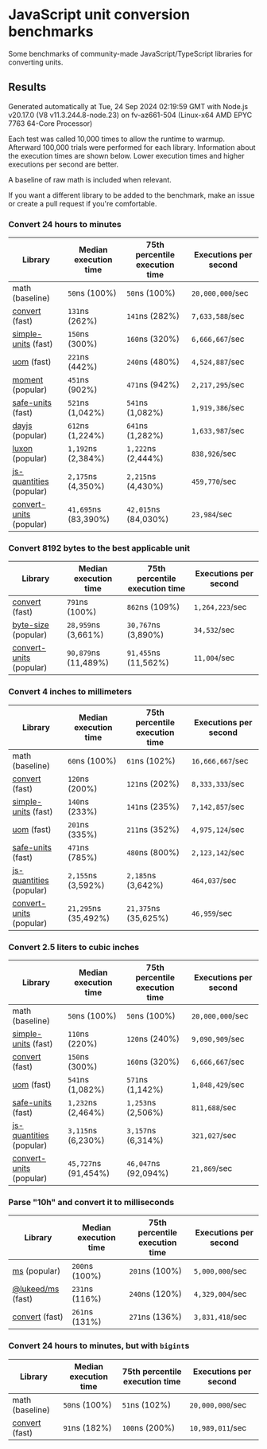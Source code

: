 # JavaScript unit conversion benchmarks

Some benchmarks of community-made JavaScript/TypeScript libraries for converting units.

## Results

<!-- beginblock(results) -->

Generated automatically at Tue, 24 Sep 2024 02:19:59 GMT with Node.js v20.17.0 (V8 v11.3.244.8-node.23) on fv-az661-504 (Linux-x64 AMD EPYC 7763 64-Core Processor)

Each test was called 10,000 times to allow the runtime to warmup.
Afterward 100,000 trials were performed for each library.
Information about the execution times are shown below.
Lower execution times and higher executions per second are better.

A baseline of raw math is included when relevant.

If you want a different library to be added to the benchmark, make an issue or create a pull request if you're comfortable.

### Convert 24 hours to minutes

| Library                                                            | Median execution time | 75th percentile execution time | Executions per second |
| ------------------------------------------------------------------ | --------------------- | ------------------------------ | --------------------- |
| math (baseline)                                                    | `50`ns (100%)         | `50`ns (100%)                  | `20,000,000`/sec      |
| [convert](https://npmjs.com/package/convert) (fast)                | `131`ns (262%)        | `141`ns (282%)                 | `7,633,588`/sec       |
| [simple-units](https://npmjs.com/package/simple-units) (fast)      | `150`ns (300%)        | `160`ns (320%)                 | `6,666,667`/sec       |
| [uom](https://npmjs.com/package/uom) (fast)                        | `221`ns (442%)        | `240`ns (480%)                 | `4,524,887`/sec       |
| [moment](https://npmjs.com/package/moment) (popular)               | `451`ns (902%)        | `471`ns (942%)                 | `2,217,295`/sec       |
| [safe-units](https://npmjs.com/package/safe-units) (fast)          | `521`ns (1,042%)      | `541`ns (1,082%)               | `1,919,386`/sec       |
| [dayjs](https://npmjs.com/package/dayjs) (popular)                 | `612`ns (1,224%)      | `641`ns (1,282%)               | `1,633,987`/sec       |
| [luxon](https://npmjs.com/package/luxon) (popular)                 | `1,192`ns (2,384%)    | `1,222`ns (2,444%)             | `838,926`/sec         |
| [js-quantities](https://npmjs.com/package/js-quantities) (popular) | `2,175`ns (4,350%)    | `2,215`ns (4,430%)             | `459,770`/sec         |
| [convert-units](https://npmjs.com/package/convert-units) (popular) | `41,695`ns (83,390%)  | `42,015`ns (84,030%)           | `23,984`/sec          |

### Convert 8192 bytes to the best applicable unit

| Library                                                            | Median execution time | 75th percentile execution time | Executions per second |
| ------------------------------------------------------------------ | --------------------- | ------------------------------ | --------------------- |
| [convert](https://npmjs.com/package/convert) (fast)                | `791`ns (100%)        | `862`ns (109%)                 | `1,264,223`/sec       |
| [byte-size](https://npmjs.com/package/byte-size) (popular)         | `28,959`ns (3,661%)   | `30,767`ns (3,890%)            | `34,532`/sec          |
| [convert-units](https://npmjs.com/package/convert-units) (popular) | `90,879`ns (11,489%)  | `91,455`ns (11,562%)           | `11,004`/sec          |

### Convert 4 inches to millimeters

| Library                                                            | Median execution time | 75th percentile execution time | Executions per second |
| ------------------------------------------------------------------ | --------------------- | ------------------------------ | --------------------- |
| math (baseline)                                                    | `60`ns (100%)         | `61`ns (102%)                  | `16,666,667`/sec      |
| [convert](https://npmjs.com/package/convert) (fast)                | `120`ns (200%)        | `121`ns (202%)                 | `8,333,333`/sec       |
| [simple-units](https://npmjs.com/package/simple-units) (fast)      | `140`ns (233%)        | `141`ns (235%)                 | `7,142,857`/sec       |
| [uom](https://npmjs.com/package/uom) (fast)                        | `201`ns (335%)        | `211`ns (352%)                 | `4,975,124`/sec       |
| [safe-units](https://npmjs.com/package/safe-units) (fast)          | `471`ns (785%)        | `480`ns (800%)                 | `2,123,142`/sec       |
| [js-quantities](https://npmjs.com/package/js-quantities) (popular) | `2,155`ns (3,592%)    | `2,185`ns (3,642%)             | `464,037`/sec         |
| [convert-units](https://npmjs.com/package/convert-units) (popular) | `21,295`ns (35,492%)  | `21,375`ns (35,625%)           | `46,959`/sec          |

### Convert 2.5 liters to cubic inches

| Library                                                            | Median execution time | 75th percentile execution time | Executions per second |
| ------------------------------------------------------------------ | --------------------- | ------------------------------ | --------------------- |
| math (baseline)                                                    | `50`ns (100%)         | `50`ns (100%)                  | `20,000,000`/sec      |
| [simple-units](https://npmjs.com/package/simple-units) (fast)      | `110`ns (220%)        | `120`ns (240%)                 | `9,090,909`/sec       |
| [convert](https://npmjs.com/package/convert) (fast)                | `150`ns (300%)        | `160`ns (320%)                 | `6,666,667`/sec       |
| [uom](https://npmjs.com/package/uom) (fast)                        | `541`ns (1,082%)      | `571`ns (1,142%)               | `1,848,429`/sec       |
| [safe-units](https://npmjs.com/package/safe-units) (fast)          | `1,232`ns (2,464%)    | `1,253`ns (2,506%)             | `811,688`/sec         |
| [js-quantities](https://npmjs.com/package/js-quantities) (popular) | `3,115`ns (6,230%)    | `3,157`ns (6,314%)             | `321,027`/sec         |
| [convert-units](https://npmjs.com/package/convert-units) (popular) | `45,727`ns (91,454%)  | `46,047`ns (92,094%)           | `21,869`/sec          |

### Parse "10h" and convert it to milliseconds

| Library                                                   | Median execution time | 75th percentile execution time | Executions per second |
| --------------------------------------------------------- | --------------------- | ------------------------------ | --------------------- |
| [ms](https://npmjs.com/package/ms) (popular)              | `200`ns (100%)        | `201`ns (100%)                 | `5,000,000`/sec       |
| [@lukeed/ms](https://npmjs.com/package/@lukeed/ms) (fast) | `231`ns (116%)        | `240`ns (120%)                 | `4,329,004`/sec       |
| [convert](https://npmjs.com/package/convert) (fast)       | `261`ns (131%)        | `271`ns (136%)                 | `3,831,418`/sec       |

### Convert 24 hours to minutes, but with `bigint`s

| Library                                             | Median execution time | 75th percentile execution time | Executions per second |
| --------------------------------------------------- | --------------------- | ------------------------------ | --------------------- |
| math (baseline)                                     | `50`ns (100%)         | `51`ns (102%)                  | `20,000,000`/sec      |
| [convert](https://npmjs.com/package/convert) (fast) | `91`ns (182%)         | `100`ns (200%)                 | `10,989,011`/sec      |

<!-- endblock(results) -->
